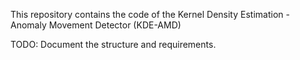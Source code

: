 This repository contains the code of the Kernel Density Estimation - Anomaly Movement Detector (KDE-AMD)


TODO: Document the structure and requirements.